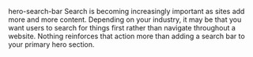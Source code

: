hero-search-bar
Search is becoming increasingly important as sites add more and more content. Depending on your industry, it may be that you want users to search for things first rather than navigate throughout a website. Nothing reinforces that action more than adding a search bar to your primary hero section.
